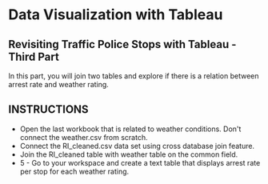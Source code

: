 
# Data Visualization with Tableau
## Revisiting Traffic Police Stops with Tableau - Third Part

In this part, you will join two tables and explore if there is a relation between arrest rate and weather rating.

## INSTRUCTIONS
* Open the last workbook that is related to weather conditions. Don't connect the weather.csv from scratch. 
* Connect the RI_cleaned.csv data set using cross database join feature.
* Join the RI_cleaned table with weather table on the common field.
* 5 - Go to your workspace and create a text table that displays arrest rate per stop for each weather rating.

